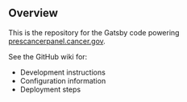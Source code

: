 ## Overview

This is the repository for the Gatsby code powering [prescancerpanel.cancer.gov](http://prescancerpanel.cancer.gov).

See the GitHub wiki for:
- Development instructions
- Configuration information
- Deployment steps

